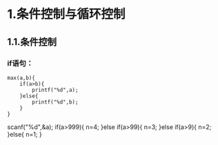 # 1.条件控制与循环控制
## 1.1.条件控制
### if语句：
```
max(a,b){
    if(a>b){
        printf("%d",a);
    }else{
        printf("%d",b);
    }
}

```
scanf("%d",&a);
    if(a>999){
        n=4;
    }else if(a>99){
        n=3;
    }else if(a>9){
        n=2;
    }else{
        n=1;
    }
    
    
    
